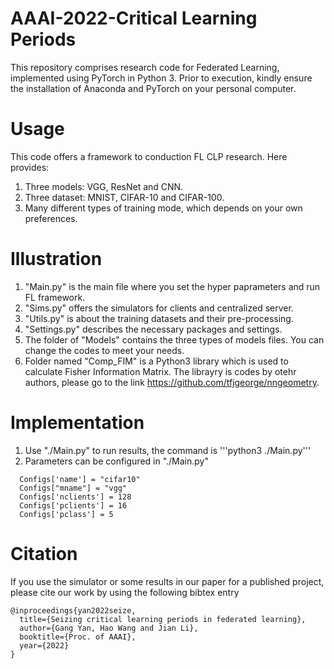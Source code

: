 # AAAI-2022-Critical Learning Periods
This repository comprises research code for Federated Learning, implemented using PyTorch in Python 3. Prior to execution, kindly ensure the installation of Anaconda and PyTorch on your personal computer.

# Usage
This code offers a framework to conduction FL CLP research. Here provides:
1. Three models: VGG, ResNet and CNN.
2. Three dataset: MNIST, CIFAR-10 and CIFAR-100.
3. Many different types of training mode, which depends on your own preferences.

# Illustration
1. "Main.py" is the main file where you set the hyper paprameters and run FL framework.
2. "Sims.py" offers the simulators for clients and centralized server.
3. "Utils.py" is about the training datasets and their pre-processing.
4. "Settings.py" describes the necessary packages and settings.
5. The folder of "Models" contains the three types of models files. You can change the codes to meet your needs.
6. Folder named "Comp_FIM" is a Python3 library which is used to calculate Fisher Information Matrix. The librayry is codes by otehr authors, please go to the link https://github.com/tfjgeorge/nngeometry.

# Implementation
1. Use "./Main.py" to run results, the command is '''python3 ./Main.py'''
2. Parameters can be configured in "./Main.py"
```
  Configs['name'] = "cifar10"
  Configs["mname"] = "vgg"
  Configs['nclients'] = 128
  Configs['pclients'] = 16
  Configs['pclass'] = 5
```

# Citation
If you use the simulator or some results in our paper for a published project, please cite our work by using the following bibtex entry

```
@inproceedings{yan2022seize,
  title={Seizing critical learning periods in federated learning},
  author={Gang Yan, Hao Wang and Jian Li},
  booktitle={Proc. of AAAI},
  year={2022}
}
```

